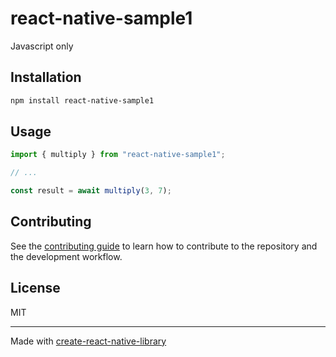 # react-native-sample1

Javascript only

## Installation

```sh
npm install react-native-sample1
```

## Usage

```js
import { multiply } from "react-native-sample1";

// ...

const result = await multiply(3, 7);
```

## Contributing

See the [contributing guide](CONTRIBUTING.md) to learn how to contribute to the repository and the development workflow.

## License

MIT

---

Made with [create-react-native-library](https://github.com/callstack/react-native-builder-bob)
